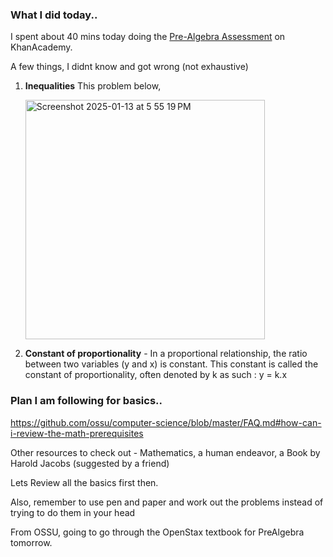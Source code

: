 ### What I did today..

I spent about 40 mins today doing the [Pre-Algebra Assessment](https://www.khanacademy.org/math/pre-algebra/test/xb4832e56:course-challenge) on KhanAcademy. 

A few things, I didnt know and got wrong (not exhaustive)

1. **Inequalities** This problem below, 


   <img width="383" alt="Screenshot 2025-01-13 at 5 55 19 PM" src="https://github.com/user-attachments/assets/3fa463d2-e4b5-4339-a7ef-dd52a45fc90b" />

2. **Constant of proportionality** - In a proportional relationship, the ratio between two variables (y and x) is constant. This constant is called the constant of proportionality, often denoted by k as such : y = k.x



### Plan I am following for basics.. 

https://github.com/ossu/computer-science/blob/master/FAQ.md#how-can-i-review-the-math-prerequisites 

Other resources to check out - Mathematics, a human endeavor, a Book by Harold Jacobs (suggested by a friend)

Lets Review all the basics first then. 

Also, remember to use pen and paper and work out the problems instead of trying to do them in your head

From OSSU, going to go through the OpenStax textbook for PreAlgebra tomorrow.





